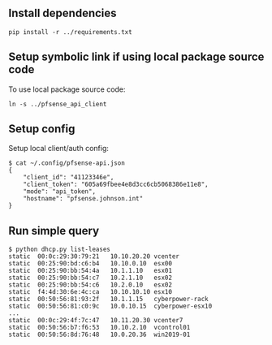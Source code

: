 

## Install dependencies

```shell
pip install -r ../requirements.txt
```

## Setup symbolic link if using local package source code

To use local package source code:

```shell
ln -s ../pfsense_api_client
```

## Setup config

Setup local client/auth config:

```shell
$ cat ~/.config/pfsense-api.json
{
    "client_id": "41123346e",
    "client_token": "605a69fbee4e8d3cc6cb5068386e11e8",
    "mode": "api_token",
    "hostname": "pfsense.johnson.int"
}
```

## Run simple query

```shell
$ python dhcp.py list-leases
static	00:0c:29:30:79:21	10.10.20.20	vcenter
static	00:25:90:bd:c6:b4	10.10.0.10	esx00
static	00:25:90:bb:54:4a	10.1.1.10	esx01
static	00:25:90:bb:54:c7	10.2.1.10	esx02
static	00:25:90:bb:54:c6	10.2.0.10	esx02
static	f4:4d:30:6e:4c:ca	10.10.10.10	esx10
static	00:50:56:81:93:2f	10.1.1.15	cyberpower-rack
static	00:50:56:81:c0:9c	10.0.10.15	cyberpower-esx10
...
static	00:0c:29:4f:7c:47	10.11.20.30	vcenter7
static	00:50:56:b7:f6:53	10.10.2.10	vcontrol01
static	00:50:56:8d:76:48	10.0.20.36	win2019-01
```

